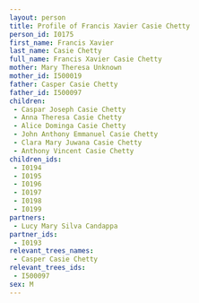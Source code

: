 ```yaml
---
layout: person
title: Profile of Francis Xavier Casie Chetty
person_id: I0175
first_name: Francis Xavier
last_name: Casie Chetty
full_name: Francis Xavier Casie Chetty
mother: Mary Theresa Unknown
mother_id: I500019
father: Casper Casie Chetty
father_id: I500097
children:
 - Caspar Joseph Casie Chetty
 - Anna Theresa Casie Chetty
 - Alice Dominga Casie Chetty
 - John Anthony Emmanuel Casie Chetty
 - Clara Mary Juwana Casie Chetty
 - Anthony Vincent Casie Chetty
children_ids:
 - I0194
 - I0195
 - I0196
 - I0197
 - I0198
 - I0199
partners:
 - Lucy Mary Silva Candappa
partner_ids:
 - I0193
relevant_trees_names:
 - Casper Casie Chetty
relevant_trees_ids:
 - I500097
sex: M
---
```


